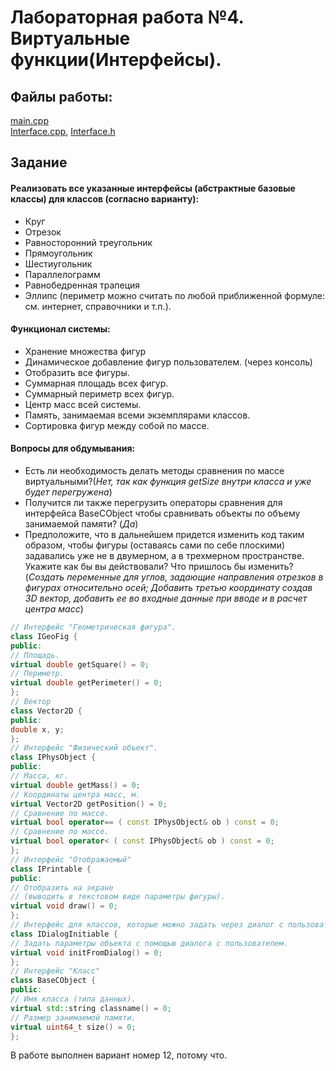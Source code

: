 
# Лабораторная работа №4. Виртуальные функции(Интерфейсы).
## Файлы работы:
[main.cpp](https://github.com/nazzrrg/Programming-in-Cpp-Language-II/blob/master/Programming%20in%20C%2B%2B/lab4/main.cpp)<br>[Interface.cpp](https://github.com/nazzrrg/Programming-in-Cpp-Language-II/blob/master/Programming%20in%20C%2B%2B/lab4/Interface.cpp), [Interface.h](https://github.com/nazzrrg/Programming-in-Cpp-Language-II/blob/master/Programming%20in%20C%2B%2B/lab4/Interface.h)
## Задание

#### Реализовать все указанные интерфейсы (абстрактные базовые классы) для классов (согласно варианту):
- Круг
- Отрезок
- Равносторонний треугольник
- Прямоугольник
- Шестиугольник
- Параллелограмм
- Равнобедренная трапеция
- Эллипс (периметр можно считать по любой приближенной формуле: см. интернет, справочники и т.п.).
#### Функционал системы:
- Хранение множества фигур
- Динамическое добавление фигур пользователем. (через консоль)
- Отобразить все фигуры.
- Суммарная площадь всех фигур.
- Суммарный периметр всех фигур.
- Центр масс всей системы.
- Память, занимаемая всеми экземплярами классов.
- Сортировка фигур между собой по массе.
#### Вопросы для обдумывания:
- Есть ли необходимость делать методы сравнения по массе виртуальными?(*Нет, так как функция getSize внутри класса и уже будет перегружена*)
- Получится ли также перегрузить операторы сравнения для интерфейса BaseCObject чтобы сравнивать объекты по объему занимаемой памяти? (*Да*)
- Предположите, что в дальнейшем придется изменить код таким образом, чтобы фигуры (оставаясь сами по себе плоскими) задавались уже не в двумерном, а в трехмерном пространстве. Укажите как бы вы действовали? Что пришлось бы изменить? (*Создать переменные для углов, задающие направления отрезков в фигурах относительно осей; Добавить третью координату создав 3D вектор, добавить ее во входные данные при вводе и в расчет центра масс*)

```cpp
// Интерфейс "Геометрическая фигура".
class IGeoFig {
public:
// Площадь.
virtual double getSquare() = 0;
// Периметр.
virtual double getPerimeter() = 0;
};
// Вектор
class Vector2D {
public:
double x, y;
};
// Интерфейс "Физический объект".
class IPhysObject {
public:
// Масса, кг.
virtual double getMass() = 0;
// Координаты центра масс, м.
virtual Vector2D getPosition() = 0;
// Сравнение по массе.
virtual bool operator== ( const IPhysObject& ob ) const = 0;
// Сравнение по массе.
virtual bool operator< ( const IPhysObject& ob ) const = 0;
};
// Интерфейс "Отображаемый"
class IPrintable {
public:
// Отобразить на экране
// (выводить в текстовом виде параметры фигуры).
virtual void draw() = 0;
};
// Интерфейс для классов, которые можно задать через диалог с пользователем.
class IDialogInitiable {
// Задать параметры объекта с помощью диалога с пользователем.
virtual void initFromDialog() = 0;
};
// Интерфейс "Класс"
class BaseCObject {
public:
// Имя класса (типа данных).
virtual std::string classname() = 0;
// Размер занимаемой памяти.
virtual uint64_t size() = 0;
};
```
В работе выполнен вариант номер 12, потому что. 
